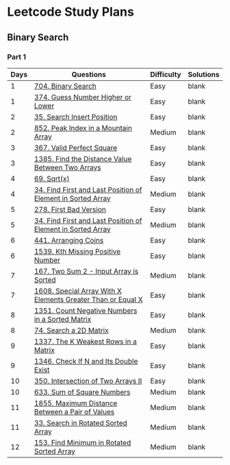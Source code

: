 
# Leetcode Study Plans

## Binary Search

### Part 1

Days | Questions | Difficulty | Solutions
--- | --- | --- | ---
1 | [704. Binary Search](https://leetcode.com/problems/binary-search/) | Easy | blank
1 | [374. Guess Number Higher or Lower](https://leetcode.com/problems/guess-number-higher-or-lower/) |Easy | blank
2 | [35. Search Insert Position](https://leetcode.com/problems/search-insert-position/) | Easy | blank
2 | [852. Peak Index in a Mountain Array](https://leetcode.com/problems/peak-index-in-a-mountain-array/) | Medium | blank
3 | [367. Valid Perfect Square](https://leetcode.com/problems/valid-perfect-square/) | Easy | blank
3 | [1385. Find the Distance Value Between Two Arrays](https://leetcode.com/problems/find-the-distance-value-between-two-arrays/) | Easy | blank
4 | [69. Sqrt(x)](https://leetcode.com/problems/sqrtx/) | Easy | blank
4 | [34. Find First and Last Position of Element in Sorted Array](https://leetcode.com/problems/find-first-and-last-position-of-element-in-sorted-array/) | Medium | blank
5 | [278. First Bad Version](https://leetcode.com/problems/first-bad-version/) | Easy | blank
5 | [34. Find First and Last Position of Element in Sorted Array](https://leetcode.com/problems/find-first-and-last-position-of-element-in-sorted-array/) | Medium | blank
6 | [441. Arranging Coins](https://leetcode.com/problems/arranging-coins/) | Easy | blank
6 | [1539. Kth Missing Positive Number](https://leetcode.com/problems/kth-missing-positive-number/) | Easy | blank
7 | [167. Two Sum 2 - Input Array is Sorted](https://leetcode.com/problems/two-sum-ii-input-array-is-sorted/) | Medium | blank
7 | [1608. Special Array With X Elements Greater Than or Equal X](https://leetcode.com/problems/special-array-with-x-elements-greater-than-or-equal-x/) | Easy | blank
8 | [1351. Count Negative Numbers in a Sorted Matrix](https://leetcode.com/problems/count-negative-numbers-in-a-sorted-matrix/) | Easy | blank
8 | [74. Search a 2D Matrix](https://leetcode.com/problems/search-a-2d-matrix/) | Medium | blank
9 | [1337. The K Weakest Rows in a Matrix](https://leetcode.com/problems/the-k-weakest-rows-in-a-matrix/) | Easy | blank
9 | [1346. Check If N and Its Double Exist](https://leetcode.com/problems/check-if-n-and-its-double-exist/) | Easy | blank
10 | [350. Intersection of Two Arrays II](https://leetcode.com/problems/intersection-of-two-arrays-ii/) | Easy | blank
10 | [633. Sum of Square Numbers](https://leetcode.com/problems/sum-of-square-numbers/) | Medium | blank
11 | [1855. Maximum Distance Between a Pair of Values](https://leetcode.com/problems/maximum-distance-between-a-pair-of-values/) | Medium | blank
11 | [33. Search in Rotated Sorted Array](https://leetcode.com/problems/search-in-rotated-sorted-array/) | Medium | blank
12 | [153. Find Minimum in Rotated Sorted Array](https://leetcode.com/problems/find-minimum-in-rotated-sorted-array/) | Medium | blank
